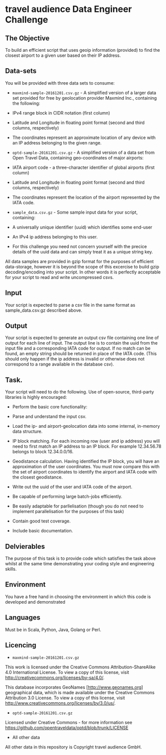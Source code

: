 # travel audience Data Engineer Challenge

## The Objective

To build an efficient script that uses geoip information (provided) to find the
closest airport to a given user based on their IP address.

## Data-sets

You will be provided with three data sets to consume:

 * `maxmind-sample-20161201.csv.gz` - A simplified version of a larger data set provided for free by geolocation provider Maxmind Inc., containing the following:
  * IPv4 range block in CIDR notation (first column)
  * Latitude and Longitude in floating point format (second and third columns, respectively)
  * The coordinates represent an approximate location of any device with an IP address belonging to the given range.

 * `optd-sample-20161201.csv.gz` - A simplified version of a data set from Open Travel Data, containing geo-coordinates of major airports:
  * IATA airport code - a three-character identifier of global airports (first column)
  * Latitude and Longitude in floating point format (second and third columns, respectively)
  * The coordinates represent the location of the airport represented by the IATA code.

 * `sample_data.csv.gz` - Some sample input data for your script, containing:
  * A universally unique identifier (uuid) which identifies some end-user
  * An IPv4 ip address belonging to this user. 
  * For this challenge you need not concern yourself with the precice details of the uuid data and can simply treat it as a unique string key.

All data samples are provided in gzip format for the purposes of efficient data-storage, however it is beyond the scope of this excercise to build gzip decoding/encoding into your script. In other words it is perfectly acceptable for your script to read and write uncompressed csvs.

## Input

Your script is expected to parse a csv file in the same format as sample_data.csv.gz described above.

## Output

Your script is expected to generate an output csv file containing one line of output for each line of input. The output line is to contain the uuid from the input file and a corresponding IATA code for output. If no match can be found, an empty string should be returned in place of the IATA code. (This should only happen if the ip address is invalid or otherwise does not correspond to a range available in the database csv).

## Task.

Your script will need to do the following. Use of open-source, third-party libraries is highly encouraged:

 * Perform the basic core functionality:

  * Parse and understand the input csv.

  * Load the ip- and airport-geolocation data into some internal, in-memory data structure.

  * IP block matching. For each incoming row (user and ip address) you will need to first match an IP address to an IP block. For example 12.34.56.78 belongs to block 12.34.0.0/16. 

  * Geodistance calculation. Having identified the IP block, you will have an approximation of the user coordinates. You must now compare this with the set of airport coordinates to identify the airport and IATA code with the closest geodistance.

  * Write out the uuid of the user and IATA code of the airport.

 * Be capable of performing large batch-jobs efficiently.

 * Be easily adaptable for parllelisation (though you do not need to implement parallelisation for the purposes of this task)

 * Contain good test coverage.

 * Include basic documentation.

## Delvierables 

The purpose of this task is to provide code which satisfies the task above whilst at the same time demonstrating your coding style and engineering skills. 

## Environment

You have a free hand in choosing the environment in which this code is developed and demonstrated

## Languages

Must be in Scala, Python, Java, Golang or Perl.

## Licencing 

* `maxmind-sample-20161201.csv.gz`

This work is licensed under the Creative Commons
Attribution-ShareAlike 4.0 International License. To view a copy of
this license, visit http://creativecommons.org/licenses/by-sa/4.0/.

This database incorporates GeoNames [http://www.geonames.org]
geographical data, which is made available under the Creative Commons
Attribution 3.0 License. To view a copy of this license, visit
http://www.creativecommons.org/licenses/by/3.0/us/.

* `optd-sample-20161201.csv.gz`

Licensed under Creative Commons - for more information see 
https://github.com/opentraveldata/optd/blob/trunk/LICENSE

* All other data

All other data in this repository is Copyright travel audience GmbH. 


